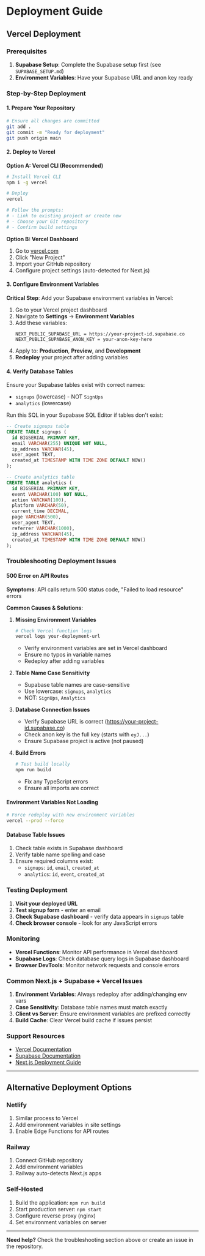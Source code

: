 # Deployment Guide

## Vercel Deployment

### Prerequisites

1. **Supabase Setup**: Complete the Supabase setup first (see `SUPABASE_SETUP.md`)
2. **Environment Variables**: Have your Supabase URL and anon key ready

### Step-by-Step Deployment

#### 1. Prepare Your Repository
```bash
# Ensure all changes are committed
git add .
git commit -m "Ready for deployment"
git push origin main
```

#### 2. Deploy to Vercel

**Option A: Vercel CLI (Recommended)**
```bash
# Install Vercel CLI
npm i -g vercel

# Deploy
vercel

# Follow the prompts:
# - Link to existing project or create new
# - Choose your Git repository
# - Confirm build settings
```

**Option B: Vercel Dashboard**
1. Go to [vercel.com](https://vercel.com)
2. Click "New Project"
3. Import your GitHub repository
4. Configure project settings (auto-detected for Next.js)

#### 3. Configure Environment Variables

**Critical Step**: Add your Supabase environment variables in Vercel:

1. Go to your Vercel project dashboard
2. Navigate to **Settings** → **Environment Variables**
3. Add these variables:
   ```
   NEXT_PUBLIC_SUPABASE_URL = https://your-project-id.supabase.co
   NEXT_PUBLIC_SUPABASE_ANON_KEY = your-anon-key-here
   ```
4. Apply to: **Production**, **Preview**, and **Development**
5. **Redeploy** your project after adding variables

#### 4. Verify Database Tables

Ensure your Supabase tables exist with correct names:
- `signups` (lowercase) - NOT `SignUps`
- `analytics` (lowercase)

Run this SQL in your Supabase SQL Editor if tables don't exist:
```sql
-- Create signups table
CREATE TABLE signups (
  id BIGSERIAL PRIMARY KEY,
  email VARCHAR(255) UNIQUE NOT NULL,
  ip_address VARCHAR(45),
  user_agent TEXT,
  created_at TIMESTAMP WITH TIME ZONE DEFAULT NOW()
);

-- Create analytics table  
CREATE TABLE analytics (
  id BIGSERIAL PRIMARY KEY,
  event VARCHAR(100) NOT NULL,
  action VARCHAR(100),
  platform VARCHAR(50),
  current_time DECIMAL,
  page VARCHAR(500),
  user_agent TEXT,
  referrer VARCHAR(1000),
  ip_address VARCHAR(45),
  created_at TIMESTAMP WITH TIME ZONE DEFAULT NOW()
);
```

### Troubleshooting Deployment Issues

#### 500 Error on API Routes

**Symptoms**: API calls return 500 status code, "Failed to load resource" errors

**Common Causes & Solutions**:

1. **Missing Environment Variables**
   ```bash
   # Check Vercel function logs
   vercel logs your-deployment-url
   ```
   - Verify environment variables are set in Vercel dashboard
   - Ensure no typos in variable names
   - Redeploy after adding variables

2. **Table Name Case Sensitivity**
   - Supabase table names are case-sensitive
   - Use lowercase: `signups`, `analytics`
   - NOT: `SignUps`, `Analytics`

3. **Database Connection Issues**
   - Verify Supabase URL is correct (https://your-project-id.supabase.co)
   - Check anon key is the full key (starts with `eyJ...`)
   - Ensure Supabase project is active (not paused)

4. **Build Errors**
   ```bash
   # Test build locally
   npm run build
   ```
   - Fix any TypeScript errors
   - Ensure all imports are correct

#### Environment Variables Not Loading

```bash
# Force redeploy with new environment variables
vercel --prod --force
```

#### Database Table Issues

1. Check table exists in Supabase dashboard
2. Verify table name spelling and case
3. Ensure required columns exist:
   - `signups`: `id`, `email`, `created_at`
   - `analytics`: `id`, `event`, `created_at`

### Testing Deployment

1. **Visit your deployed URL**
2. **Test signup form** - enter an email
3. **Check Supabase dashboard** - verify data appears in `signups` table
4. **Check browser console** - look for any JavaScript errors

### Monitoring

- **Vercel Functions**: Monitor API performance in Vercel dashboard
- **Supabase Logs**: Check database query logs in Supabase dashboard
- **Browser DevTools**: Monitor network requests and console errors

### Common Next.js + Supabase + Vercel Issues

1. **Environment Variables**: Always redeploy after adding/changing env vars
2. **Case Sensitivity**: Database table names must match exactly
3. **Client vs Server**: Ensure environment variables are prefixed correctly
4. **Build Cache**: Clear Vercel build cache if issues persist

### Support Resources

- [Vercel Documentation](https://vercel.com/docs)
- [Supabase Documentation](https://supabase.com/docs)
- [Next.js Deployment Guide](https://nextjs.org/docs/deployment)

---

## Alternative Deployment Options

### Netlify
1. Similar process to Vercel
2. Add environment variables in site settings
3. Enable Edge Functions for API routes

### Railway
1. Connect GitHub repository
2. Add environment variables
3. Railway auto-detects Next.js apps

### Self-Hosted
1. Build the application: `npm run build`
2. Start production server: `npm start`
3. Configure reverse proxy (nginx)
4. Set environment variables on server

---

**Need help?** Check the troubleshooting section above or create an issue in the repository.